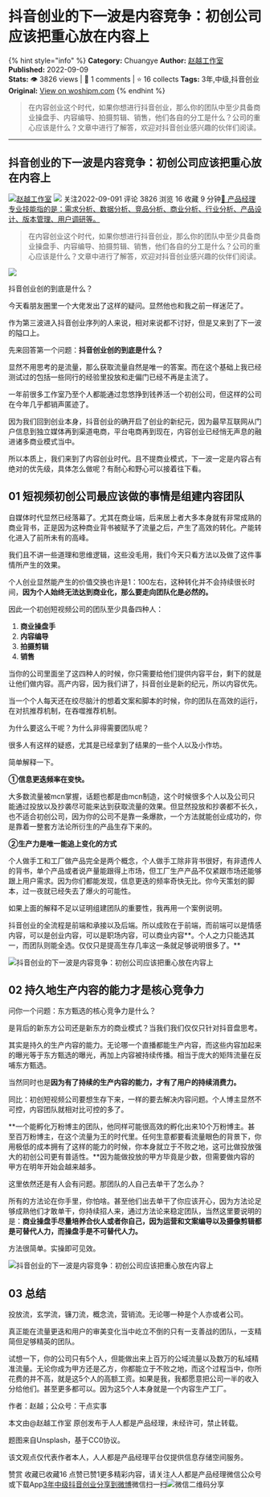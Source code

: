 # 抖音创业的下一波是内容竞争：初创公司应该把重心放在内容上
{% hint style="info" %}
**Category:** Chuangye
**Author:** [赵越工作室](https://www.woshipm.com/u/1458436)
**Published:** 2022-09-09  
**Stats:** 👁️ 3826 views | 💬 1 comments | ⭐ 16 collects
**Tags:** 3年,中级,抖音创业
**Original:** [View on woshipm.com](https://www.woshipm.com/chuangye/5596746.html)
{% endhint %}
> 在内容创业这个时代，如果你想进行抖音创业，那么你的团队中至少具备商业操盘手、内容编导、拍摄剪辑、销售，他们各自的分工是什么？公司的重心应该是什么？文章中进行了解答，欢迎对抖音创业感兴趣的伙伴们阅读。

---

## 抖音创业的下一波是内容竞争：初创公司应该把重心放在内容上

[![](https://static.woshipm.com/APP_U_202209_20220901001029_6681.jpg?imageView2/1/w/72/h/72/q/100)](https://www.woshipm.com/u/1458436)[赵越工作室](https://www.woshipm.com/u/1458436) ![](https://static.woshipm.com/tag/1121_1@2x.png) 关注2022-09-091 评论 3826 浏览 16 收藏 9 分钟[🔗 产品经理专业技能指的是：需求分析、数据分析、竞品分析、商业分析、行业分析、产品设计、版本管理、用户调研等。](https://ke.qidianla.com/courses/90pm)

> 在内容创业这个时代，如果你想进行抖音创业，那么你的团队中至少具备商业操盘手、内容编导、拍摄剪辑、销售，他们各自的分工是什么？公司的重心应该是什么？文章中进行了解答，欢迎对抖音创业感兴趣的伙伴们阅读。

![](https://image.woshipm.com/wp-files/2022/09/g3IK2XWHNU80V97HPxHd.jpg)

抖音创业创的到底是什么？

今天看朋友圈里一个大佬发出了这样的疑问。显然他也和我之前一样迷茫了。

作为第三波进入抖音创业序列的人来说，相对来说都不讨好，但是又来到了下一波的隘口上。

先来回答第一个问题：**抖音创业创的到底是什么？**

显然不用思考的是流量，那么获取流量自然是唯一的答案。而在这个基础上我已经测试过的包括一些同行的经验里投放和走偏门已经不再是主流了。

一年前很多工作室乃至个人都能通过忽悠挣到钱养活一个初创公司，但这样的公司在今年几乎都销声匿迹了。

因为我们回到创业本身，抖音创业的确开启了创业的新纪元，因为最早互联网从门户信息到独立媒体再到渠道电商，平台电商再到现在，内容创业已经悄无声息的融进诸多商业模式当中。

所以本质上，我们来到了内容创业时代。且不提商业模式，下一波一定是内容占有绝对的优先级，具体怎么做呢？有耐心和野心可以接着往下看。

## 01 短视频初创公司最应该做的事情是组建内容团队

自媒体时代显然已经落幕了。尤其在商业端，后来居上者大多本身就有非常成熟的商业背书，正是因为这种商业背书被赋予了流量之后，产生了高效的转化。产能转化进入了前所未有的高峰。

我们且不讲一些道理和思维逻辑，这些没毛用，我们今天只看方法以及做了这件事情所产生的效果。

个人创业显然能产生的价值交换也许是1：100左右，这种转化并不会持续很长时间，**因为个人始终无法达到商业化，那么要走向团队化是必然的。**

因此一个初创短视频公司的团队至少具备四种人：

1.  **商业操盘手**
2.  **内容编导**
3.  **拍摄剪辑**
4.  **销售**

当你的公司里面坐了这四种人的时候，你只需要给他们提供内容平台，剩下的就是让他们做内容。高产内容，因为我们讲了，抖音创业是新的纪元，所以内容优先。

当一个个人每天还在绞尽脑汁的想着文案和脚本的时候，你的团队在高效的运行，在对抗推荐机制，在吞噬推荐机制。

为什么要这么干呢？为什么非得需要团队呢？

很多人有这样的疑惑，尤其是已经拿到了结果的一些个人以及小作坊。

简单解释一下。

**①信息更迭频率在变快。**

大多数流量被mcn掌握，话题也都是由mcn制造，这个时候很多个人以及公司只能通过投放以及抄袭尽可能来达到获取流量的效果。但显然投放和抄袭都不长久，也不适合初创公司，因为你的公司不是靠一条爆款，一个方法就能创业成功的，你是靠着一整套方法论所衍生的产品生存下来的。

**②生产力是唯一能追上变化的方式**

个人做手工和工厂做产品完全是两个概念，个人做手工除非背书很好，有非遗传人的背书，单个产品或者说产量能跟得上市场，但工厂生产产品不仅紧跟市场还能够跟上用户需求。因为你们都能发现，信息更迭的频率奇快无比。你今天策划的脚本，过一夜就已经失去了爆火的可能性。

如果上面的解释不足以证明组建团队的重要性，我再用一个案例说明。

抖音创业的全流程是前端和承接以及后端。所以成败在于前端，而前端可以是情感内容，可以是创业内容，可以是职场内容，可以商业内容**。个人之力只能选其一，而团队则能全选。仅仅只是提高生存几率这一条就足够说明很多了。**

![抖音创业的下一波是内容竞争：初创公司应该把重心放在内容上](https://image.woshipm.com/wp-files/2022/09/QuehWUeDRB3TIzw1JH3F.jpeg)

## 02 持久地生产内容的能力才是核心竞争力

问你一个问题：东方甄选的核心竞争力是什么？

是背后的新东方公司还是新东方的商业模式？当我们我们仅仅只针对抖音盘思考。

其实是持久的生产内容的能力。无论哪一个直播都能生产内容，而这些内容加起来的曝光等于东方甄选的曝光，再加上内容被持续传播。相当于庞大的矩阵流量在反哺东方甄选。

当然同时也是**因为有了持续的生产内容的能力，才有了用户的持续消费力。**

同比：初创短视频公司要想生存下来，一样的要去解决内容问题。个人博主显然不可控，内容团队就相对比可控的多了。

**一个能孵化万粉博主的团队，他同样可能很高效的孵化出来10个万粉博主。甚至百万粉博主，在这个流量为王的时代里。任何生意都要看流量眼色的背景下，你用极低的成本拥有了这样的能力的时候，你本身就立于不败之地，这可比做投放强大的初创公司更有普适性。**因为能做投放的甲方毕竟是少数，但需要做内容的甲方在明年开始会越来越多。

这里依然还是有人会有问题。那团队的人自己去单干了怎么办？

所有的方法论在你手里，你怕啥。甚至他们出去单干了你应该开心，因为方法论足够成熟他们才敢单干，你持续招人来，通过方法论来稳定团队，当然这里要说明的是：**商业操盘手尽量培养合伙人或者你自己，因为运营和文案编导以及摄像剪辑都是可替代人力，而操盘手是不可替代人力。**

方法很简单。实操即可见效。

![抖音创业的下一波是内容竞争：初创公司应该把重心放在内容上](https://image.woshipm.com/wp-files/2022/09/fySNbjhOQSU4dbKCNoeJ.jpeg)

## 03 总结

投放流，玄学流，镰刀流，概念流，营销流。无论哪一种是个人亦或者公司。

真正能在流量更迭和用户的审美变化当中屹立不倒的只有一支善战的团队，一支精简但足够精英的团队。

试想一下，你的公司只有5个人，但能做出来上百万的公域流量以及数万的私域精准流量。无论你成为甲方还是乙方，你都能立于不败之地，而这个过程当中，你所花费的并不高，就是这5个人的高额工资。如果是我，我都愿意把公司一半的收入分给他们。甚至更多都可以。因为这5个人本身就是一个内容生产工厂。

作者：赵越；公众号：干点实事

本文由@赵越工作室 原创发布于人人都是产品经理，未经许可，禁止转载。

题图来自Unsplash，基于CC0协议。

该文观点仅代表作者本人，人人都是产品经理平台仅提供信息存储空间服务。

赞赏 收藏已收藏16 点赞已赞1更多精彩内容，请关注人人都是产品经理微信公众号或下载App[3年](https://www.woshipm.com/tag/3%e5%b9%b4)[中级](https://www.woshipm.com/tag/%e4%b8%ad%e7%ba%a7)[抖音创业](https://www.woshipm.com/tag/%e6%8a%96%e9%9f%b3%e5%88%9b%e4%b8%9a)[分享到微博](https://service.weibo.com/share/share.php?appkey=2775287854&title=抖音创业的下一波是内容竞争：初创公司应该把重心放在内容上&url=https://www.woshipm.com/chuangye/5596746.html&pic=https://image.woshipm.com/wp-files/2022/09/g3IK2XWHNU80V97HPxHd.jpg)微信扫一扫![微信二维码](https://api.pwmqr.com/qrcode/create/?url=https://www.woshipm.com/chuangye/5596746.html)分享